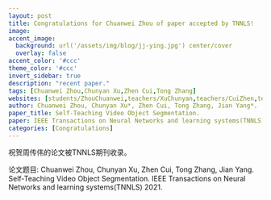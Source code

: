 ```yaml
---
layout: post
title: Congratulations for Chuanwei Zhou of paper accepted by TNNLS!
image:
accent_image:
  background: url('/assets/img/blog/jj-ying.jpg') center/cover
  overlay: false
accent_color: '#ccc'
theme_color: '#ccc'
invert_sidebar: true
description: "recent paper."
tags: [Chuanwei Zhou,Chunyan Xu,Zhen Cui,Tong Zhang]
websites: [students/ZhouChuanwei,teachers/XuChunyan,teachers/CuiZhen,teachers/ZhangTong]
author: Chuanwei Zhou, Chunyan Xu*, Zhen Cui, Tong Zhang, Jian Yang*.
paper_title: Self-Teaching Video Object Segmentation.
paper: IEEE Transactions on Neural Networks and learning systems(TNNLS) 2021.
categories: [Congratulations]
---
```


祝贺周传伟的论文被TNNLS期刊收录。

论文题目: Chuanwei Zhou, Chunyan Xu, Zhen Cui, Tong Zhang, Jian Yang. Self-Teaching Video Object Segmentation. IEEE Transactions on Neural Networks and learning systems(TNNLS) 2021.
